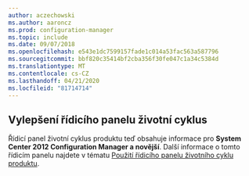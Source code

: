 ```yaml
---
author: aczechowski
ms.author: aaroncz
ms.prod: configuration-manager
ms.topic: include
ms.date: 09/07/2018
ms.openlocfilehash: e543e1dc7599157fade1c014a53fac563a587796
ms.sourcegitcommit: bbf820c35414bf2cba356f30fe047c1a34c5384d
ms.translationtype: MT
ms.contentlocale: cs-CZ
ms.lasthandoff: 04/21/2020
ms.locfileid: "81714714"
---
```

## <a name="improvement-to-lifecycle-dashboard"></a><a name="bkmk_lifecycle"></a>Vylepšení řídicího panelu životní cyklus
<!--1358702-->

Řídicí panel životní cyklus produktu teď obsahuje informace pro **System Center 2012 Configuration Manager a novější**. Další informace o tomto řídicím panelu najdete v tématu [Použití řídicího panelu životního cyklu produktu](../../clients/manage/asset-intelligence/product-lifecycle-dashboard.md).


